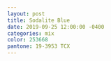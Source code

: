 ```yaml
---
layout: post
title: Sodalite Blue
date: 2019-09-25 12:00:00 -0400
categories: mix
color: 253668
pantone: 19-3953 TCX
---
```

